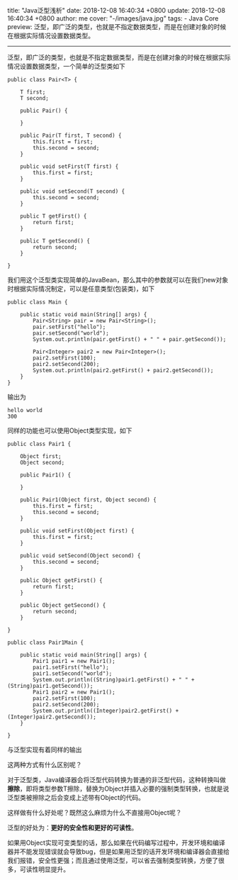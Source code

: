 title: "Java泛型浅析"
date: 2018-12-08 16:40:34 +0800
update: 2018-12-08 16:40:34 +0800
author: me
cover: "-/images/java.jpg"
tags:
    - Java Core
preview: 泛型，即广泛的类型，也就是不指定数据类型，而是在创建对象的时候在根据实际情况设置数据类型。

---

泛型，即广泛的类型，也就是不指定数据类型，而是在创建对象的时候在根据实际情况设置数据类型，一个简单的泛型类如下

```
public class Pair<T> {
	
    T first;
    T second;
	
    public Pair() {
		
    }
	
    public Pair(T first, T second) {
        this.first = first;
        this.second = second;
    }
	
    public void setFirst(T first) {
        this.first = first;
    }
	
    public void setSecond(T second) {
        this.second = second;
    }
	
    public T getFirst() {
        return first;
    }
    
    public T getSecond() {
        return second;
    }
	
}
```

我们用这个泛型类实现简单的JavaBean，那么其中的参数就可以在我们new对象时根据实际情况制定，可以是任意类型(包装类)，如下

```
public class Main {

    public static void main(String[] args) {
        Pair<String> pair = new Pair<String>();
        pair.setFirst("hello");
        pair.setSecond("world");
        System.out.println(pair.getFirst() + " " + pair.getSecond());
		
        Pair<Integer> pair2 = new Pair<Integer>();
        pair2.setFirst(100);
        pair2.setSecond(200);
        System.out.println(pair2.getFirst() + pair2.getSecond());
    }
}
```

输出为

```
hello world
300
```

同样的功能也可以使用Object类型实现，如下

```
public class Pair1 {

    Object first;
    Object second;
    
    public Pair1() {
        
    }
    
    public Pair1(Object first, Object second) {
        this.first = first;
        this.second = second;
    }
    
    public void setFirst(Object first) {
        this.first = first;
    }
    
    public void setSecond(Object second) {
        this.second = second;
    }
    
    public Object getFirst() {
        return first;
    }
    
    public Object getSecond() {
        return second;
    }
    
}
```

```
public class Pair1Main {

    public static void main(String[] args) {
        Pair1 pair1 = new Pair1();
        pair1.setFirst("hello");
        pair1.setSecond("world");
        System.out.println((String)pair1.getFirst() + " " + (String)pair1.getSecond());
        Pair1 pair2 = new Pair1();
        pair2.setFirst(100);
        pair2.setSecond(200);
        System.out.println((Integer)pair2.getFirst() + (Integer)pair2.getSecond());
    }

}
```

与泛型实现有着同样的输出

这两种方式有什么区别呢？

对于泛型类，Java编译器会将泛型代码转换为普通的非泛型代码，这种转换叫做**擦除**，即将类型参数T擦除，替换为Object并插入必要的强制类型转换，也就是说泛型类被擦除之后会变成上述带有Object的代码。

这样做有什么好处呢？既然这么麻烦为什么不直接用Object呢？

泛型的好处为：**更好的安全性和更好的可读性**。

如果用Object实现可变类型的话，那么如果在代码编写过程中，开发环境和编译器并不能发现错误就会导致bug，但是如果用泛型的话开发环境和编译器会直接给我们报错，安全性更强；而且通过使用泛型，可以省去强制类型转换，方便了很多，可读性明显提升。
